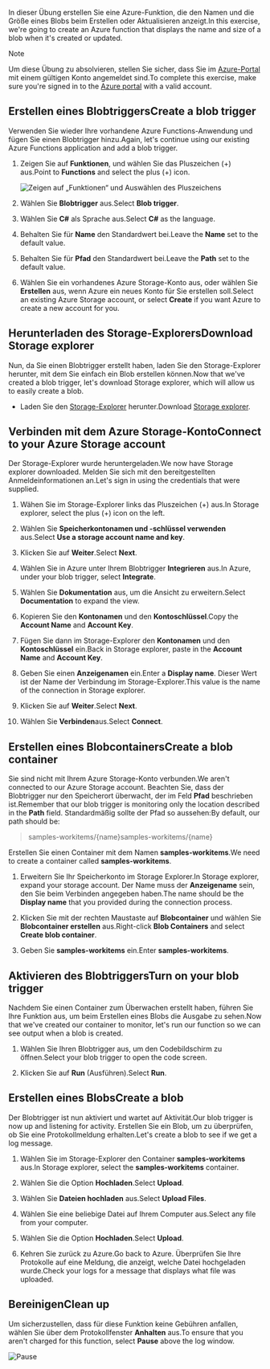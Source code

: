 <span data-ttu-id="2eadc-101">In dieser Übung erstellen Sie eine Azure-Funktion, die den Namen und die Größe eines Blobs beim Erstellen oder Aktualisieren anzeigt.</span><span class="sxs-lookup"><span data-stu-id="2eadc-101">In this exercise, we're going to create an Azure function that displays the name and size of a blob when it's created or updated.</span></span> 

> [!NOTE]
> <span data-ttu-id="2eadc-102">Um diese Übung zu absolvieren, stellen Sie sicher, dass Sie im [Azure-Portal](https://portal.azure.com/) mit einem gültigen Konto angemeldet sind.</span><span class="sxs-lookup"><span data-stu-id="2eadc-102">To complete this exercise, make sure you're signed in to the [Azure portal](https://portal.azure.com/) with a valid account.</span></span>

## <a name="create-a-blob-trigger"></a><span data-ttu-id="2eadc-103">Erstellen eines Blobtriggers</span><span class="sxs-lookup"><span data-stu-id="2eadc-103">Create a blob trigger</span></span>

<span data-ttu-id="2eadc-104">Verwenden Sie wieder Ihre vorhandene Azure Functions-Anwendung und fügen Sie einen Blobtrigger hinzu.</span><span class="sxs-lookup"><span data-stu-id="2eadc-104">Again, let's continue using our existing Azure Functions application and add a blob trigger.</span></span>

1. <span data-ttu-id="2eadc-105">Zeigen Sie auf **Funktionen**, und wählen Sie das Pluszeichen (+) aus.</span><span class="sxs-lookup"><span data-stu-id="2eadc-105">Point to **Functions** and select the plus (+) icon.</span></span>

    ![Zeigen auf „Funktionen“ und Auswählen des Pluszeichens](../media-drafts/4-hover-function.png)

1. <span data-ttu-id="2eadc-107">Wählen Sie **Blobtrigger** aus.</span><span class="sxs-lookup"><span data-stu-id="2eadc-107">Select **Blob trigger**.</span></span>

1. <span data-ttu-id="2eadc-108">Wählen Sie **C#** als Sprache aus.</span><span class="sxs-lookup"><span data-stu-id="2eadc-108">Select **C#** as the language.</span></span> 

1. <span data-ttu-id="2eadc-109">Behalten Sie für **Name** den Standardwert bei.</span><span class="sxs-lookup"><span data-stu-id="2eadc-109">Leave the **Name** set to the default value.</span></span>

1. <span data-ttu-id="2eadc-110">Behalten Sie für **Pfad** den Standardwert bei.</span><span class="sxs-lookup"><span data-stu-id="2eadc-110">Leave the **Path** set to the default value.</span></span>

1. <span data-ttu-id="2eadc-111">Wählen Sie ein vorhandenes Azure Storage-Konto aus, oder wählen Sie **Erstellen** aus, wenn Azure ein neues Konto für Sie erstellen soll.</span><span class="sxs-lookup"><span data-stu-id="2eadc-111">Select an existing Azure Storage account, or select **Create** if you want Azure to create a new account for you.</span></span>

## <a name="download-storage-explorer"></a><span data-ttu-id="2eadc-112">Herunterladen des Storage-Explorers</span><span class="sxs-lookup"><span data-stu-id="2eadc-112">Download Storage explorer</span></span>

<span data-ttu-id="2eadc-113">Nun, da Sie einen Blobtrigger erstellt haben, laden Sie den Storage-Explorer herunter, mit dem Sie einfach ein Blob erstellen können.</span><span class="sxs-lookup"><span data-stu-id="2eadc-113">Now that we've created a blob trigger, let's download Storage explorer, which will allow us to easily create a blob.</span></span>

- <span data-ttu-id="2eadc-114">Laden Sie den [Storage-Explorer](http://storageexplorer.com) herunter.</span><span class="sxs-lookup"><span data-stu-id="2eadc-114">Download [Storage explorer](http://storageexplorer.com).</span></span>

## <a name="connect-to-your-azure-storage-account"></a><span data-ttu-id="2eadc-115">Verbinden mit dem Azure Storage-Konto</span><span class="sxs-lookup"><span data-stu-id="2eadc-115">Connect to your Azure Storage account</span></span>

<span data-ttu-id="2eadc-116">Der Storage-Explorer wurde heruntergeladen.</span><span class="sxs-lookup"><span data-stu-id="2eadc-116">We now have Storage explorer downloaded.</span></span> <span data-ttu-id="2eadc-117">Melden Sie sich mit den bereitgestellten Anmeldeinformationen an.</span><span class="sxs-lookup"><span data-stu-id="2eadc-117">Let's sign in using the credentials that were supplied.</span></span>

1. <span data-ttu-id="2eadc-118">Wähen Sie im Storage-Explorer links das Pluszeichen (+) aus.</span><span class="sxs-lookup"><span data-stu-id="2eadc-118">In Storage explorer, select the plus (+) icon on the left.</span></span>

1. <span data-ttu-id="2eadc-119">Wählen Sie **Speicherkontonamen und -schlüssel verwenden** aus.</span><span class="sxs-lookup"><span data-stu-id="2eadc-119">Select **Use a storage account name and key**.</span></span>

1. <span data-ttu-id="2eadc-120">Klicken Sie auf **Weiter**.</span><span class="sxs-lookup"><span data-stu-id="2eadc-120">Select **Next**.</span></span>

1. <span data-ttu-id="2eadc-121">Wählen Sie in Azure unter Ihrem Blobtrigger **Integrieren** aus.</span><span class="sxs-lookup"><span data-stu-id="2eadc-121">In Azure, under your blob trigger, select **Integrate**.</span></span>

1. <span data-ttu-id="2eadc-122">Wählen Sie **Dokumentation** aus, um die Ansicht zu erweitern.</span><span class="sxs-lookup"><span data-stu-id="2eadc-122">Select **Documentation** to expand the view.</span></span>

1. <span data-ttu-id="2eadc-123">Kopieren Sie den **Kontonamen** und den **Kontoschlüssel**.</span><span class="sxs-lookup"><span data-stu-id="2eadc-123">Copy the **Account Name** and **Account Key**.</span></span>

1. <span data-ttu-id="2eadc-124">Fügen Sie dann im Storage-Explorer den **Kontonamen** und den **Kontoschlüssel** ein.</span><span class="sxs-lookup"><span data-stu-id="2eadc-124">Back in Storage explorer, paste in the **Account Name** and **Account Key**.</span></span>

1. <span data-ttu-id="2eadc-125">Geben Sie einen **Anzeigenamen** ein.</span><span class="sxs-lookup"><span data-stu-id="2eadc-125">Enter a **Display name**.</span></span> <span data-ttu-id="2eadc-126">Dieser Wert ist der Name der Verbindung im Storage-Explorer.</span><span class="sxs-lookup"><span data-stu-id="2eadc-126">This value is the name of the connection in Storage explorer.</span></span>

1. <span data-ttu-id="2eadc-127">Klicken Sie auf **Weiter**.</span><span class="sxs-lookup"><span data-stu-id="2eadc-127">Select **Next**.</span></span>

1. <span data-ttu-id="2eadc-128">Wählen Sie **Verbinden**aus.</span><span class="sxs-lookup"><span data-stu-id="2eadc-128">Select **Connect**.</span></span> 

## <a name="create-a-blob-container"></a><span data-ttu-id="2eadc-129">Erstellen eines Blobcontainers</span><span class="sxs-lookup"><span data-stu-id="2eadc-129">Create a blob container</span></span>

<span data-ttu-id="2eadc-130">Sie sind nicht mit Ihrem Azure Storage-Konto verbunden.</span><span class="sxs-lookup"><span data-stu-id="2eadc-130">We aren't connected to our Azure Storage account.</span></span> <span data-ttu-id="2eadc-131">Beachten Sie, dass der Blobtrigger nur den Speicherort überwacht, der im Feld **Pfad** beschrieben ist.</span><span class="sxs-lookup"><span data-stu-id="2eadc-131">Remember that our blob trigger is monitoring only the location described in the **Path** field.</span></span> <span data-ttu-id="2eadc-132">Standardmäßig sollte der Pfad so aussehen:</span><span class="sxs-lookup"><span data-stu-id="2eadc-132">By default, our path should be:</span></span>

> <span data-ttu-id="2eadc-133">samples-workitems/{name}</span><span class="sxs-lookup"><span data-stu-id="2eadc-133">samples-workitems/{name}</span></span>

<span data-ttu-id="2eadc-134">Erstellen Sie einen Container mit dem Namen **samples-workitems**.</span><span class="sxs-lookup"><span data-stu-id="2eadc-134">We need to create a container called **samples-workitems**.</span></span>

1. <span data-ttu-id="2eadc-135">Erweitern Sie Ihr Speicherkonto im Storage Explorer.</span><span class="sxs-lookup"><span data-stu-id="2eadc-135">In Storage explorer, expand your storage account.</span></span> <span data-ttu-id="2eadc-136">Der Name muss der **Anzeigename** sein, den Sie beim Verbinden angegeben haben.</span><span class="sxs-lookup"><span data-stu-id="2eadc-136">The name should be the **Display name** that you provided during the connection process.</span></span>

1. <span data-ttu-id="2eadc-137">Klicken Sie mit der rechten Maustaste auf **Blobcontainer** und wählen Sie **Blobcontainer erstellen** aus.</span><span class="sxs-lookup"><span data-stu-id="2eadc-137">Right-click **Blob Containers** and select **Create blob container**.</span></span>

1. <span data-ttu-id="2eadc-138">Geben Sie **samples-workitems** ein.</span><span class="sxs-lookup"><span data-stu-id="2eadc-138">Enter **samples-workitems**.</span></span>

## <a name="turn-on-your-blob-trigger"></a><span data-ttu-id="2eadc-139">Aktivieren des Blobtriggers</span><span class="sxs-lookup"><span data-stu-id="2eadc-139">Turn on your blob trigger</span></span>

<span data-ttu-id="2eadc-140">Nachdem Sie einen Container zum Überwachen erstellt haben, führen Sie Ihre Funktion aus, um beim Erstellen eines Blobs die Ausgabe zu sehen.</span><span class="sxs-lookup"><span data-stu-id="2eadc-140">Now that we've created our container to monitor, let's run our function so we can see output when a blob is created.</span></span>

1. <span data-ttu-id="2eadc-141">Wählen Sie Ihren Blobtrigger aus, um den Codebildschirm zu öffnen.</span><span class="sxs-lookup"><span data-stu-id="2eadc-141">Select your blob trigger to open the code screen.</span></span>

1. <span data-ttu-id="2eadc-142">Klicken Sie auf **Run** (Ausführen).</span><span class="sxs-lookup"><span data-stu-id="2eadc-142">Select **Run**.</span></span>

## <a name="create-a-blob"></a><span data-ttu-id="2eadc-143">Erstellen eines Blobs</span><span class="sxs-lookup"><span data-stu-id="2eadc-143">Create a blob</span></span>

<span data-ttu-id="2eadc-144">Der Blobtrigger ist nun aktiviert und wartet auf Aktivität.</span><span class="sxs-lookup"><span data-stu-id="2eadc-144">Our blob trigger is now up and listening for activity.</span></span> <span data-ttu-id="2eadc-145">Erstellen Sie ein Blob, um zu überprüfen, ob Sie eine Protokollmeldung erhalten.</span><span class="sxs-lookup"><span data-stu-id="2eadc-145">Let's create a blob to see if we get a log message.</span></span>

1. <span data-ttu-id="2eadc-146">Wählen Sie im Storage-Explorer den Container **samples-workitems** aus.</span><span class="sxs-lookup"><span data-stu-id="2eadc-146">In Storage explorer, select the **samples-workitems** container.</span></span>

1. <span data-ttu-id="2eadc-147">Wählen Sie die Option **Hochladen**.</span><span class="sxs-lookup"><span data-stu-id="2eadc-147">Select **Upload**.</span></span> 

1. <span data-ttu-id="2eadc-148">Wählen Sie **Dateien hochladen** aus.</span><span class="sxs-lookup"><span data-stu-id="2eadc-148">Select **Upload Files**.</span></span>

1. <span data-ttu-id="2eadc-149">Wählen Sie eine beliebige Datei auf Ihrem Computer aus.</span><span class="sxs-lookup"><span data-stu-id="2eadc-149">Select any file from your computer.</span></span>

1. <span data-ttu-id="2eadc-150">Wählen Sie die Option **Hochladen**.</span><span class="sxs-lookup"><span data-stu-id="2eadc-150">Select **Upload**.</span></span>

1. <span data-ttu-id="2eadc-151">Kehren Sie zurück zu Azure.</span><span class="sxs-lookup"><span data-stu-id="2eadc-151">Go back to Azure.</span></span> <span data-ttu-id="2eadc-152">Überprüfen Sie Ihre Protokolle auf eine Meldung, die anzeigt, welche Datei hochgeladen wurde.</span><span class="sxs-lookup"><span data-stu-id="2eadc-152">Check your logs for a message that displays what file was uploaded.</span></span>

## <a name="clean-up"></a><span data-ttu-id="2eadc-153">Bereinigen</span><span class="sxs-lookup"><span data-stu-id="2eadc-153">Clean up</span></span>

<span data-ttu-id="2eadc-154">Um sicherzustellen, dass für diese Funktion keine Gebühren anfallen, wählen Sie über dem Protokollfenster **Anhalten** aus.</span><span class="sxs-lookup"><span data-stu-id="2eadc-154">To ensure that you aren't charged for this function, select **Pause** above the log window.</span></span>

![Pause](../media-drafts/4-pause-timer.png)


